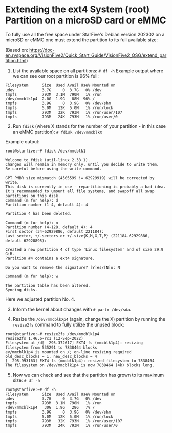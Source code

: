 # Extending the ext4 System (root) Partition on a microSD card or eMMC
To fully use all the free space under StarFive's Debian version 202302 on a microSD or eMMC one must extend the partition to its full available size:

(Based on: https://doc-en.rvspace.org/VisionFive2/Quick_Start_Guide/VisionFive2_QSG/extend_partition.html)

01. List the available space on all partitions:
`# df -h`
Example output where we can see our root partition is 96% full:
```
Filesystem      Size  Used Avail Use% Mounted on
udev            3.7G     0  3.7G   0% /dev
tmpfs           793M  3.1M  790M   1% /run
/dev/mmcblk1p4  2.0G  1.9G   88M  96% /
tmpfs           3.9G     0  3.9G   0% /dev/shm
tmpfs           5.0M   12K  5.0M   1% /run/lock
tmpfs           793M   32K  793M   1% /run/user/107
tmpfs           793M   24K  793M   1% /run/user/0
```

02. Run `fdisk` (where X stands for the number of your partition - in this case an eMMC partition):
`# fdisk /dev/mmcblkX`

Example output:

```
root@starfive:~# fdisk /dev/mmcblk1

Welcome to fdisk (util-linux 2.38.1).
Changes will remain in memory only, until you decide to write them.
Be careful before using the write command.

GPT PMBR size mismatch (4505599 != 62929919) will be corrected by write.
This disk is currently in use - repartitioning is probably a bad idea.
It's recommended to umount all file systems, and swapoff all swap
partitions on this disk. 
Command (m for help): d
Partition number (1-4, default 4): 4  

Partition 4 has been deleted.

Command (m for help): n
Partition number (4-128, default 4): 4
First sector (34-62929886, default 221184):
Last sector, +/-sectors or +/-size{K,M,G,T,P} (221184-62929886, default 62928895):

Created a new partition 4 of type 'Linux filesystem' and of size 29.9 GiB.
Partition #4 contains a ext4 signature.

Do you want to remove the signature? [Y]es/[N]o: N

Command (m for help): w

The partition table has been altered.
Syncing disks.
```
Here we adjusted partition No. 4.

03. Inform the kernel about changes with `# partx /dev/sda`.

04. Resize the `/dev/mmcblkXp4` (again, change the X) partition by running the `resize2fs` command to fully utilize the unused block:

```
root@starfive:~# resize2fs /dev/mmcblk1p4
resize2fs 1.46.6-rc1 (12-Sep-2022)
Filesystem at /d[  295.372617] EXT4-fs (mmcblk1p4): resizing filesystem from 535291 to 7838464 blocks
ev/mmcblk1p4 is mounted on /; on-line resizing required
old_desc_blocks = 1, new_desc_blocks = 4
[  295.993163] EXT4-fs (mmcblk1p4): resized filesystem to 7838464
The filesystem on /dev/mmcblk1p4 is now 7838464 (4k) blocks long.
```

05. Now we can check and see that the partition has grown to its maximum size:
`# df -h`

```
root@starfive:~# df -h
Filesystem      Size  Used Avail Use% Mounted on
udev            3.7G     0  3.7G   0% /dev
tmpfs           793M  3.1M  790M   1% /run
/dev/mmcblk1p4   30G  1.9G   28G   7% /
tmpfs           3.9G     0  3.9G   0% /dev/shm
tmpfs           5.0M   12K  5.0M   1% /run/lock
tmpfs           793M   32K  793M   1% /run/user/107
tmpfs           793M   24K  793M   1% /run/user/0
```

